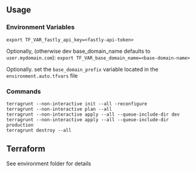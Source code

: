 ## Usage

### Environment Variables
`export TF_VAR_fastly_api_key=<fastly-api-token>`

Optionally, (otherwise dev base_domain_name defaults to `user.mydomain.com`):
`export TF_VAR_base_domain_name=<base-domain-name>`

Optionally. set the `base_domain_prefix` variable located in the `environment.auto.tfvars` file

### Commands
```
terragrunt --non-interactive init --all -reconfigure
terragrunt --non-interactive plan --all
terragrunt --non-interactive apply --all --queue-include-dir dev
terragrunt --non-interactive apply --all --queue-include-dir production
terragrunt destroy --all
```

## Terraform
See environment folder for details
